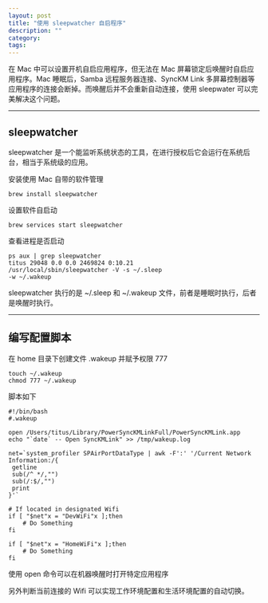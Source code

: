 ```yaml
---
layout: post
title: "使用 sleepwatcher 自启程序"
description: ""
category: 
tags:
---
```


在 Mac 中可以设置开机自启应用程序，但无法在 Mac 屏幕锁定后唤醒时自启应用程序。Mac 睡眠后，Samba 远程服务器连接、SyncKM Link 多屏幕控制器等应用程序的连接会断掉。而唤醒后并不会重新自动连接，使用 sleepwater 可以完美解决这个问题。

------------------------

## sleepwatcher

sleepwatcher 是一个能监听系统状态的工具，在进行授权后它会运行在系统后台，相当于系统级的应用。

安装使用 Mac 自带的软件管理

`brew install sleepwatcher`

设置软件自启动

`brew services start sleepwatcher`

查看进程是否启动

```
ps aux | grep sleepwatcher
titus 29048 0.0 0.0 2469824 0:10.21 
/usr/local/sbin/sleepwatcher -V -s ~/.sleep 
-w ~/.wakeup
```

sleepwatcher 执行的是 ~/.sleep 和 ~/.wakeup 文件，前者是睡眠时执行，后者是唤醒时执行。

------------------------

## 编写配置脚本

在 home 目录下创建文件 .wakeup 并赋予权限 777

```
touch ~/.wakeup
chmod 777 ~/.wakeup
```

脚本如下

```
#!/bin/bash
#.wakeup

open /Users/titus/Library/PowerSyncKMLinkFull/PowerSyncKMLink.app
echo "`date` -- Open SyncKMLink" >> /tmp/wakeup.log

net=`system_profiler SPAirPortDataType | awk -F':' '/Current Network Information:/{
 getline
 sub(/^ */,"")
 sub(/:$/,"")
 print
}'`

# If located in designated Wifi
if [ "$net"x = "DevWiFi"x ];then
    # Do Something
fi

if [ "$net"x = "HomeWiFi"x ];then
    # Do Something
fi

```

使用 open 命令可以在机器唤醒时打开特定应用程序

另外判断当前连接的 Wifi 可以实现工作环境配置和生活环境配置的自动切换。



